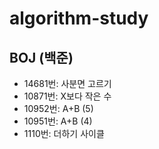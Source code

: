 # algorithm-study

## BOJ (백준)
* 14681번: 사분면 고르기
* 10871번: X보다 작은 수
* 10952번: A+B (5)
* 10951번: A+B (4)
* 1110번: 더하기 사이클
